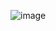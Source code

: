 ![image](https://user-images.githubusercontent.com/53164959/83850098-5cd3ed80-a74b-11ea-821a-e712eed20ee0.png)
